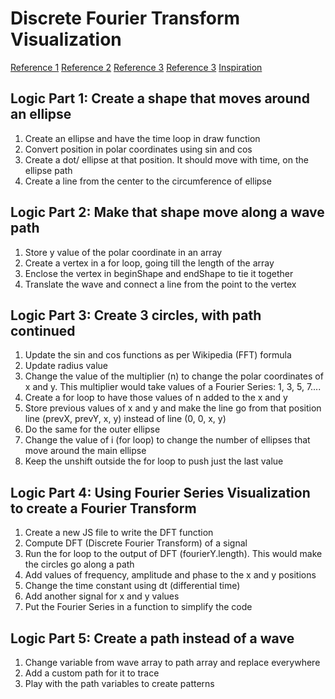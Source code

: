 # Discrete Fourier Transform Visualization

[Reference 1](https://en.wikipedia.org/wiki/Fourier_series)
[Reference 2](https://youtu.be/Mm2eYfj0SgA)
[Reference 3](https://youtu.be/MY4luNgGfms)
[Reference 3](https://youtu.be/spUNpyF58BY)
[Inspiration](http://bilimneguzellan.net/en/purrier-series-meow-and-making-images-speak/)

## Logic Part 1: Create a shape that moves around an ellipse

1. Create an ellipse and have the time loop in draw function
2. Convert position in polar coordinates using sin and cos
3. Create a dot/ ellipse at that position. It should move with time, on the ellipse path
4. Create a line from the center to the circumference of ellipse

## Logic Part 2: Make that shape move along a wave path

1. Store y value of the polar coordinate in an array
2. Create a vertex in a for loop, going till the length of the array
3. Enclose the vertex in beginShape and endShape to tie it together
4. Translate the wave and connect a line from the point to the vertex

## Logic Part 3: Create 3 circles, with path continued

1. Update the sin and cos functions as per Wikipedia (FFT) formula
2. Update radius value
3. Change the value of the multiplier (n) to change the polar coordinates of x and y. This multiplier would take values of a Fourier Series: 1, 3, 5, 7....
4. Create a for loop to have those values of n added to the x and y
5. Store previous values of x and y and make the line go from that position line (prevX, prevY, x, y) instead of line (0, 0, x, y)
6. Do the same for the outer ellipse
7. Change the value of i (for loop) to change the number of ellipses that move around the main ellipse
8. Keep the unshift outside the for loop to push just the last value

## Logic Part 4: Using Fourier Series Visualization to create a Fourier Transform

1. Create a new JS file to write the DFT function
2. Compute DFT (Discrete Fourier Transform) of a signal
3. Run the for loop to the output of DFT (fourierY.length). This would make the circles go along a path
4. Add values of frequency, amplitude and phase to the x and y positions
5. Change the time constant using dt (differential time)
6. Add another signal for x and y values
7. Put the Fourier Series in a function to simplify the code

## Logic Part 5: Create a path instead of a wave

1. Change variable from wave array to path array and replace everywhere
2. Add a custom path for it to trace
3. Play with the path variables to create patterns